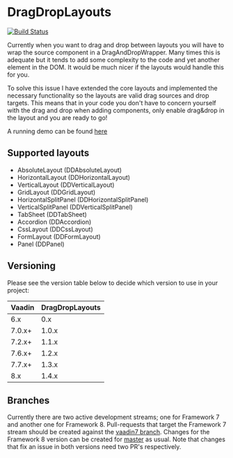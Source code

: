 # DragDropLayouts

[![Build Status](https://travis-ci.org/parttio/dragdroplayouts.svg?branch=vaadin7)](https://travis-ci.org/parttio/dragdroplayouts) 

Currently when you want to drag and drop between layouts you will have to wrap the source component in a DragAndDropWrapper. 
Many times this is adequate but it tends to add some complexity to the code and yet another element in the DOM. It would 
be much nicer if the layouts would handle this for you.

To solve this issue I have extended the core layouts and implemented the necessary functionality so the layouts are valid 
drag sources and drop targets. This means that in your code you don't have to concern yourself with the drag and drop when 
adding components, only enable drag&drop in the layout and you are ready to go!

A running demo can be found [here](http://apps-johndevs.rhcloud.com/dragdroplayouts)

## Supported layouts

* AbsoluteLayout (DDAbsoluteLayout)
* HorizontalLayout (DDHorizontalLayout)
* VerticalLayout (DDVerticalLayout)
* GridLayout (DDGridLayout)
* HorizontalSplitPanel (DDHorizontalSplitPanel)
* VerticalSplitPanel (DDVerticalSplitPanel)
* TabSheet (DDTabSheet)
* Accordion (DDAccordion)
* CssLayout (DDCssLayout)
* FormLayout (DDFormLayout)
* Panel (DDPanel)

## Versioning
Please see the version table below to decide which version to use in your project:

| Vaadin | 	DragDropLayouts |
|--------|------------------|
| 6.x 	 | 0.x              |
| 7.0.x+ | 1.0.x            |
| 7.2.x+ | 1.1.x            |
| 7.6.x+ | 1.2.x            |
| 7.7.x+ | 1.3.x            |
| 8.x    | 1.4.x            |

## Branches

Currently there are two active development streams; one for Framework 7 and another one for Framework 8. Pull-requests that target the Framework 7 stream should be created against the [vaadin7 branch](/github/parttio/tree/vaadin7). Changes for the Framework 8 version can be created for [master](/github/parttio/tree/master) as usual. Note that changes that fix an issue in both versions need two PR's respectively.
